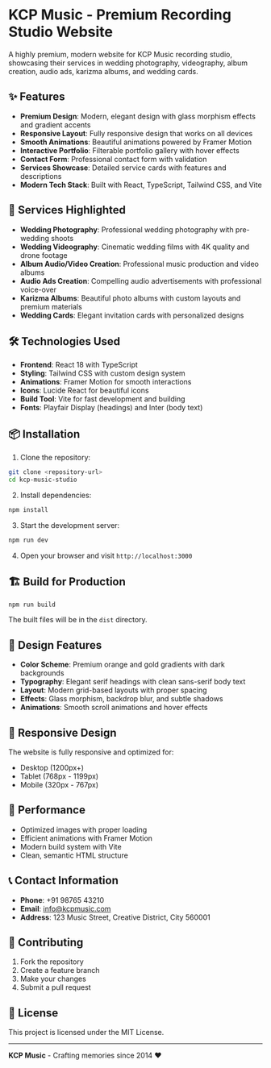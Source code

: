 # KCP Music - Premium Recording Studio Website

A highly premium, modern website for KCP Music recording studio, showcasing their services in wedding photography, videography, album creation, audio ads, karizma albums, and wedding cards.

## ✨ Features

- **Premium Design**: Modern, elegant design with glass morphism effects and gradient accents
- **Responsive Layout**: Fully responsive design that works on all devices
- **Smooth Animations**: Beautiful animations powered by Framer Motion
- **Interactive Portfolio**: Filterable portfolio gallery with hover effects
- **Contact Form**: Professional contact form with validation
- **Services Showcase**: Detailed service cards with features and descriptions
- **Modern Tech Stack**: Built with React, TypeScript, Tailwind CSS, and Vite

## 🚀 Services Highlighted

- **Wedding Photography**: Professional wedding photography with pre-wedding shoots
- **Wedding Videography**: Cinematic wedding films with 4K quality and drone footage
- **Album Audio/Video Creation**: Professional music production and video albums
- **Audio Ads Creation**: Compelling audio advertisements with professional voice-over
- **Karizma Albums**: Beautiful photo albums with custom layouts and premium materials
- **Wedding Cards**: Elegant invitation cards with personalized designs

## 🛠️ Technologies Used

- **Frontend**: React 18 with TypeScript
- **Styling**: Tailwind CSS with custom design system
- **Animations**: Framer Motion for smooth interactions
- **Icons**: Lucide React for beautiful icons
- **Build Tool**: Vite for fast development and building
- **Fonts**: Playfair Display (headings) and Inter (body text)

## 📦 Installation

1. Clone the repository:
```bash
git clone <repository-url>
cd kcp-music-studio
```

2. Install dependencies:
```bash
npm install
```

3. Start the development server:
```bash
npm run dev
```

4. Open your browser and visit `http://localhost:3000`

## 🏗️ Build for Production

```bash
npm run build
```

The built files will be in the `dist` directory.

## 🎨 Design Features

- **Color Scheme**: Premium orange and gold gradients with dark backgrounds
- **Typography**: Elegant serif headings with clean sans-serif body text
- **Layout**: Modern grid-based layouts with proper spacing
- **Effects**: Glass morphism, backdrop blur, and subtle shadows
- **Animations**: Smooth scroll animations and hover effects

## 📱 Responsive Design

The website is fully responsive and optimized for:
- Desktop (1200px+)
- Tablet (768px - 1199px)
- Mobile (320px - 767px)

## 🎯 Performance

- Optimized images with proper loading
- Efficient animations with Framer Motion
- Modern build system with Vite
- Clean, semantic HTML structure

## 📞 Contact Information

- **Phone**: +91 98765 43210
- **Email**: info@kcpmusic.com
- **Address**: 123 Music Street, Creative District, City 560001

## 🤝 Contributing

1. Fork the repository
2. Create a feature branch
3. Make your changes
4. Submit a pull request

## 📄 License

This project is licensed under the MIT License.

---

**KCP Music** - Crafting memories since 2014 ❤️